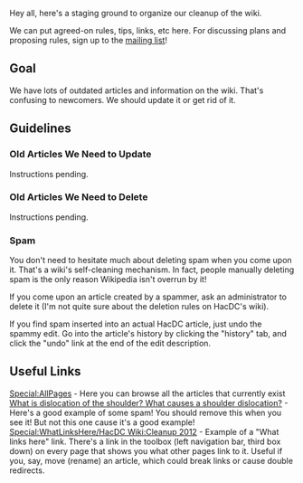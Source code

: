 Hey all, here's a staging ground to organize our cleanup of the wiki.

We can put agreed-on rules, tips, links, etc here. For discussing plans
and proposing rules, sign up to the [mailing
list](https://groups.google.com/a/hacdc.org/group/wiki/topics)!

## Goal

We have lots of outdated articles and information on the wiki. That's
confusing to newcomers. We should update it or get rid of it.

## Guidelines

### Old Articles We Need to Update

Instructions pending.

### Old Articles We Need to Delete

Instructions pending.

### Spam

You don't need to hesitate much about deleting spam when you come upon
it. That's a wiki's self-cleaning mechanism. In fact, people manually
deleting spam is the only reason Wikipedia isn't overrun by it!

If you come upon an article created by a spammer, ask an administrator
to delete it (I'm not quite sure about the deletion rules on HacDC's
wiki).

If you find spam inserted into an actual HacDC article, just undo the
spammy edit. Go into the article's history by clicking the "history"
tab, and click the "undo" link at the end of the edit description.

## Useful Links

[Special:AllPages](Special:AllPages) - Here you can browse
all the articles that currently exist [What is dislocation of the
shoulder? What causes a shoulder
dislocation?](What_is_dislocation_of_the_shoulder?_What_causes_a_shoulder_dislocation?) -
Here's a good example of some spam! You should remove this when you see
it! But not this one cause it's a good example!
[Special:WhatLinksHere/HacDC Wiki:Cleanup
2012](Special:WhatLinksHere/HacDC_Wiki:Cleanup_2012) -
Example of a "What links here" link. There's a link in the toolbox (left
navigation bar, third box down) on every page that shows you what other
pages link to it. Useful if you, say, move (rename) an article, which
could break links or cause double redirects.
